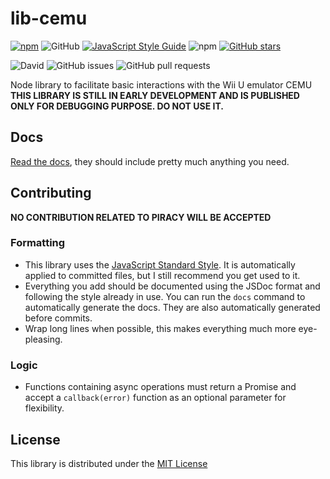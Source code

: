 # lib-cemu
[![npm](https://img.shields.io/npm/v/lib-cemu.svg)](https://www.npmjs.com/package/lib-cemu)
![GitHub](https://img.shields.io/github/license/raftario/lib-cemu.svg)
[![JavaScript Style Guide](https://img.shields.io/badge/code_style-standard-brightgreen.svg)](https://standardjs.com)
![npm](https://img.shields.io/npm/dt/lib-cemu.svg)
[![GitHub stars](https://img.shields.io/github/stars/raftario/lib-cemu.svg?style=social)](https://github.com/raftario/lib-cemu)

![David](https://img.shields.io/david/raftario/lib-cemu.svg)
![GitHub issues](https://img.shields.io/github/issues/raftario/lib-cemu.svg)
![GitHub pull requests](https://img.shields.io/github/issues-pr/raftario/lib-cemu.svg)

Node library to facilitate basic interactions with the Wii U emulator CEMU  
**THIS LIBRARY IS STILL IN EARLY DEVELOPMENT AND IS PUBLISHED ONLY FOR DEBUGGING PURPOSE. DO NOT USE IT.**

## Docs
[Read the docs](DOCS.md), they should include pretty much anything you need.

## Contributing
**NO CONTRIBUTION RELATED TO PIRACY WILL BE ACCEPTED**
### Formatting
* This library uses the [JavaScript Standard Style](https://standardjs.com). It is automatically applied to committed files, but I still recommend you get used to it.
* Everything you add should be documented using the JSDoc format and following the style already in use. You can run the `docs` command to automatically generate the docs. They are also automatically generated before commits.
* Wrap long lines when possible, this makes everything much more eye-pleasing.
### Logic
* Functions containing async operations must return a Promise and accept a `callback(error)` function as an optional parameter for flexibility.

## License
This library is distributed under the [MIT License](LICENSE)